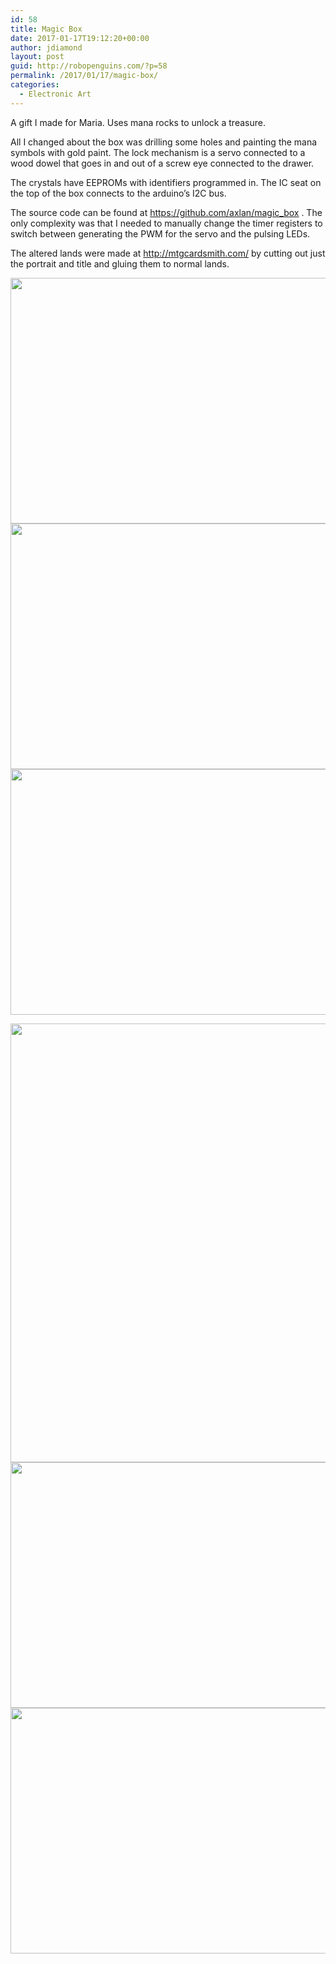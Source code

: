 ```yaml
---
id: 58
title: Magic Box
date: 2017-01-17T19:12:20+00:00
author: jdiamond
layout: post
guid: http://robopenguins.com/?p=58
permalink: /2017/01/17/magic-box/
categories:
  - Electronic Art
---
```

A gift I made for Maria. Uses mana rocks to unlock a treasure.

<!--more-->

All I changed about the box was drilling some holes and painting the mana symbols with gold paint. The lock mechanism is a servo connected to a wood dowel that goes in and out of a screw eye connected to the drawer.

The crystals have EEPROMs with identifiers programmed in. The IC seat on the top of the box connects to the arduino&#8217;s I2C bus.

The source code can be found at https://github.com/axlan/magic_box . The only complexity was that I needed to manually change the timer registers to switch between generating the PWM for the servo and the pulsing LEDs.

The altered lands were made at http://mtgcardsmith.com/ by cutting out just the portrait and title and gluing them to normal lands.

[<img class="alignnone size-large wp-image-62" src="http://robopenguins.com/wp-content/uploads/2017/01/2016-11-30-20.36.12-1024x766.jpg" alt="" width="525" height="393" srcset="http://localhost/wp-content/uploads/2017/01/2016-11-30-20.36.12-1024x766.jpg 1024w, http://localhost/wp-content/uploads/2017/01/2016-11-30-20.36.12-300x224.jpg 300w, http://localhost/wp-content/uploads/2017/01/2016-11-30-20.36.12-768x574.jpg 768w" sizes="(max-width: 525px) 100vw, 525px" />](http://robopenguins.com/wp-content/uploads/2017/01/2016-11-30-20.36.12.jpg) [<img class="alignnone size-large wp-image-61" src="http://robopenguins.com/wp-content/uploads/2017/01/2016-11-30-20.35.59-1024x766.jpg" alt="" width="525" height="393" srcset="http://localhost/wp-content/uploads/2017/01/2016-11-30-20.35.59-1024x766.jpg 1024w, http://localhost/wp-content/uploads/2017/01/2016-11-30-20.35.59-300x224.jpg 300w, http://localhost/wp-content/uploads/2017/01/2016-11-30-20.35.59-768x574.jpg 768w" sizes="(max-width: 525px) 100vw, 525px" />](http://robopenguins.com/wp-content/uploads/2017/01/2016-11-30-20.35.59.jpg) [<img class="alignnone size-large wp-image-60" src="http://robopenguins.com/wp-content/uploads/2017/01/2016-11-30-20.35.53-1024x766.jpg" alt="" width="525" height="393" srcset="http://localhost/wp-content/uploads/2017/01/2016-11-30-20.35.53-1024x766.jpg 1024w, http://localhost/wp-content/uploads/2017/01/2016-11-30-20.35.53-300x224.jpg 300w, http://localhost/wp-content/uploads/2017/01/2016-11-30-20.35.53-768x574.jpg 768w" sizes="(max-width: 525px) 100vw, 525px" />](http://robopenguins.com/wp-content/uploads/2017/01/2016-11-30-20.35.53.jpg)

[<img class="alignnone size-large wp-image-63" src="http://robopenguins.com/wp-content/uploads/2017/01/2016-11-30-20.40.08-766x1024.jpg" alt="" width="525" height="702" srcset="http://localhost/wp-content/uploads/2017/01/2016-11-30-20.40.08-766x1024.jpg 766w, http://localhost/wp-content/uploads/2017/01/2016-11-30-20.40.08-224x300.jpg 224w, http://localhost/wp-content/uploads/2017/01/2016-11-30-20.40.08-768x1027.jpg 768w" sizes="(max-width: 525px) 100vw, 525px" />](http://robopenguins.com/wp-content/uploads/2017/01/2016-11-30-20.40.08.jpg)[<img class="alignnone size-large wp-image-64" src="http://robopenguins.com/wp-content/uploads/2017/01/2016-11-30-20.45.47-1024x766.jpg" alt="" width="525" height="393" srcset="http://localhost/wp-content/uploads/2017/01/2016-11-30-20.45.47-1024x766.jpg 1024w, http://localhost/wp-content/uploads/2017/01/2016-11-30-20.45.47-300x224.jpg 300w, http://localhost/wp-content/uploads/2017/01/2016-11-30-20.45.47-768x574.jpg 768w" sizes="(max-width: 525px) 100vw, 525px" />](http://robopenguins.com/wp-content/uploads/2017/01/2016-11-30-20.45.47.jpg) [<img class="alignnone size-large wp-image-65" src="http://robopenguins.com/wp-content/uploads/2017/01/2016-11-30-20.46.01-1024x766.jpg" alt="" width="525" height="393" srcset="http://localhost/wp-content/uploads/2017/01/2016-11-30-20.46.01-1024x766.jpg 1024w, http://localhost/wp-content/uploads/2017/01/2016-11-30-20.46.01-300x224.jpg 300w, http://localhost/wp-content/uploads/2017/01/2016-11-30-20.46.01-768x574.jpg 768w" sizes="(max-width: 525px) 100vw, 525px" />](http://robopenguins.com/wp-content/uploads/2017/01/2016-11-30-20.46.01.jpg)